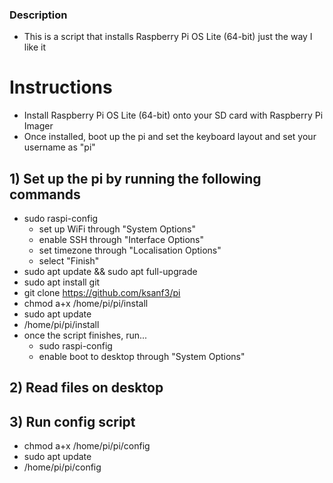 ### Description
  - This is a script that installs Raspberry Pi OS Lite (64-bit) just the way I like it

# Instructions
  - Install Raspberry Pi OS Lite (64-bit) onto your SD card with Raspberry Pi Imager
  - Once installed, boot up the pi and set the keyboard layout and set your username as "pi"

## 1) Set up the pi by running the following commands
  - sudo raspi-config
    - set up WiFi through "System Options"
    - enable SSH through "Interface Options"
    - set timezone through "Localisation Options"
    - select "Finish"
  - sudo apt update && sudo apt full-upgrade
  - sudo apt install git
  - git clone https://github.com/ksanf3/pi
  - chmod a+x /home/pi/pi/install
  - sudo apt update
  - /home/pi/pi/install
  - once the script finishes, run...
    - sudo raspi-config
    - enable boot to desktop through "System Options"

## 2) Read files on desktop

## 3) Run config script
  - chmod a+x /home/pi/pi/config
  - sudo apt update
  - /home/pi/pi/config
